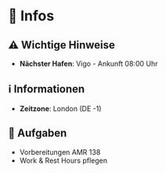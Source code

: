 # 📢 Infos

## ⚠️ Wichtige Hinweise
- **Nächster Hafen**: Vigo - Ankunft 08:00 Uhr

## ℹ️ Informationen  
- **Zeitzone**: London (DE -1)

## 📄 Aufgaben
- Vorbereitungen AMR 138
- Work & Rest Hours pflegen
